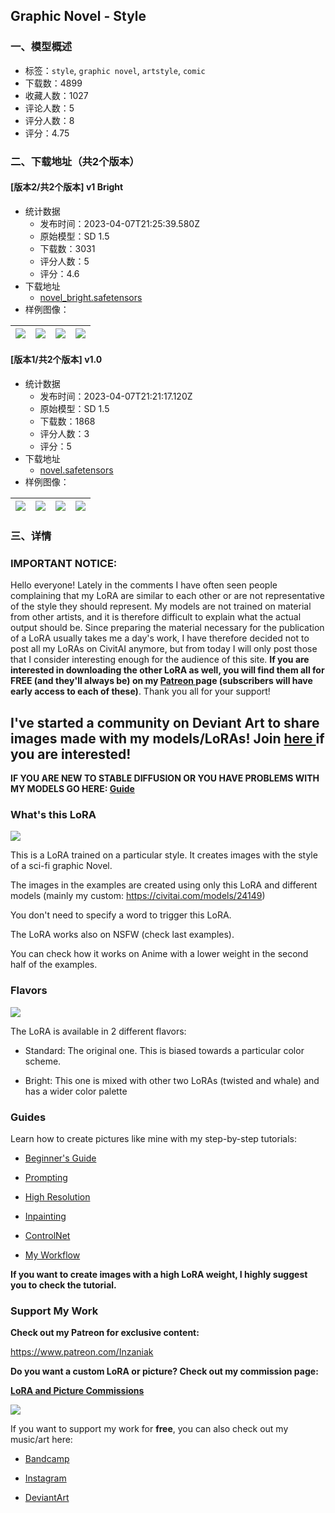 ## Graphic Novel - Style
### 一、模型概述

- 标签：`style`, `graphic novel`, `artstyle`, `comic`
- 下载数：4899
- 收藏人数：1027
- 评论人数：5
- 评分人数：8
- 评分：4.75

### 二、下载地址（共2个版本）

#### [版本2/共2个版本] v1 Bright

- 统计数据
  - 发布时间：2023-04-07T21:25:39.580Z
  - 原始模型：SD 1.5
  - 下载数：3031
  - 评分人数：5
  - 评分：4.6
- 下载地址
  - [novel_bright.safetensors](https://civitai.com/api/download/models/39455)
- 样例图像：

| <img src="https://image.civitai.com/xG1nkqKTMzGDvpLrqFT7WA/e86837bb-678e-4858-460c-b09a025b0f00/width=450/437028.jpeg" /> | <img src="https://image.civitai.com/xG1nkqKTMzGDvpLrqFT7WA/3e927836-19d0-414c-6f79-4d1131f44200/width=450/437024.jpeg" /> | <img src="https://image.civitai.com/xG1nkqKTMzGDvpLrqFT7WA/ee81dc0f-2f6d-417a-1b50-825241bbc500/width=450/437025.jpeg" /> | <img src="https://image.civitai.com/xG1nkqKTMzGDvpLrqFT7WA/bdecf279-1346-41f9-638c-de0d0b751f00/width=450/437019.jpeg" /> |
| ---- | ---- | ---- | ---- |

#### [版本1/共2个版本] v1.0

- 统计数据
  - 发布时间：2023-04-07T21:21:17.120Z
  - 原始模型：SD 1.5
  - 下载数：1868
  - 评分人数：3
  - 评分：5
- 下载地址
  - [novel.safetensors](https://civitai.com/api/download/models/30304)
- 样例图像：

| <img src="https://image.civitai.com/xG1nkqKTMzGDvpLrqFT7WA/15c6d8a0-fe65-4949-c90d-1d394577c500/width=450/344065.jpeg" /> | <img src="https://image.civitai.com/xG1nkqKTMzGDvpLrqFT7WA/6b1acc7d-6384-4bad-d38c-b674659c6600/width=450/344084.jpeg" /> | <img src="https://image.civitai.com/xG1nkqKTMzGDvpLrqFT7WA/d1892f86-e4e9-4af9-2267-5304c00a4a00/width=450/344083.jpeg" /> | <img src="https://image.civitai.com/xG1nkqKTMzGDvpLrqFT7WA/8f99a572-f0ce-4e6f-49a9-d0523d54bd00/width=450/344082.jpeg" /> |
| ---- | ---- | ---- | ---- |


### 三、详情
<h3 id="heading-13"><strong>IMPORTANT NOTICE:</strong></h3><p>Hello everyone! Lately in the comments I have often seen people complaining that my LoRA are similar to each other or are not representative of the style they should represent. My models are not trained on material from other artists, and it is therefore difficult to explain what the actual output should be. Since preparing the material necessary for the publication of a LoRA usually takes me a day's work, I have therefore decided not to post all my LoRAs on CivitAI anymore, but from today I will only post those that I consider interesting enough for the audience of this site. <strong>If you are interested in downloading the other LoRA as well, you will find them all for FREE (and they'll always be) on my </strong><a target="_blank" rel="ugc" href="https://www.patreon.com/Inzaniak"><strong>Patreon </strong></a><strong>page (subscribers will have early access to each of these)</strong>. Thank you all for your support!</p><h2 id="heading-14"><strong>I've started a community on Deviant Art to share images made with my models/LoRAs! Join </strong><a target="_blank" rel="ugc" href="https://www.deviantart.com/aimaginarium/"><strong>here </strong></a><strong>if you are interested!</strong></h2><p><strong>IF YOU ARE NEW TO STABLE DIFFUSION OR YOU HAVE PROBLEMS WITH MY MODELS GO HERE: </strong><a target="_blank" rel="ugc" href="https://inzaniak.github.io/guide"><strong>Guide</strong></a></p><p></p><h3 id="heading-15">What's this LoRA</h3><p><img src="https://imagecache.civitai.com/xG1nkqKTMzGDvpLrqFT7WA/5ddf6790-1bbf-4cf8-d5ea-73ac2fc13a00/width=525/5ddf6790-1bbf-4cf8-d5ea-73ac2fc13a00" /></p><p>This is a LoRA trained on a particular style. It creates images with the style of a sci-fi graphic Novel.</p><p>The images in the examples are created using only this LoRA and different models (mainly my custom: <a target="_blank" rel="ugc" href="https://civitai.com/models/24149">https://civitai.com/models/24149</a>)</p><p>You don't need to specify a word to trigger this LoRA.</p><p>The LoRA works also on NSFW (check last examples).</p><p>You can check how it works on Anime with a lower weight in the second half of the examples.</p><p></p><h3 id="heading-16">Flavors</h3><p><img src="https://imagecache.civitai.com/xG1nkqKTMzGDvpLrqFT7WA/78218b02-505a-4a39-e39d-cbd9c9a93100/width=525/78218b02-505a-4a39-e39d-cbd9c9a93100" /></p><p>The LoRA is available in 2 different flavors:</p><ul><li><p>Standard: The original one. This is biased towards a particular color scheme.</p></li><li><p>Bright: This one is mixed with other two LoRAs (twisted and whale) and has a wider color palette</p></li></ul><p></p><h3 id="heading-17">Guides</h3><p>Learn how to create pictures like mine with my step-by-step tutorials:</p><ul><li><p><a target="_blank" rel="ugc" href="https://medium.com/p/bd7dbcd5ce4b">Beginner's Guide</a></p></li><li><p><a target="_blank" rel="ugc" href="https://medium.com/p/35eacb3dc5f4">Prompting</a></p></li><li><p><a target="_blank" rel="ugc" href="https://medium.com/@inzaniak/stable-diffusion-ultimate-guide-pt-3-high-resolution-a4f5d7b60f38">High Resolution</a></p></li><li><p><a target="_blank" rel="ugc" href="https://medium.com/p/772ea69472c9">Inpainting</a></p></li><li><p><a target="_blank" rel="ugc" href="https://medium.com/@inzaniak/stable-diffusion-ultimate-guide-pt-5-controlnet-6f45e9614119">ControlNet</a></p></li><li><p><a target="_blank" rel="ugc" href="https://medium.com/me/stats/post/6be78130eb9e">My Workflow</a></p></li></ul><p><strong>If you want to create images with a high LoRA weight, I highly suggest you to check the tutorial.</strong></p><p></p><h3 id="heading-18">Support My Work</h3><p><strong>Check out my Patreon for exclusive content:</strong></p><p><a target="_blank" rel="ugc" href="https://www.patreon.com/Inzaniak">https://www.patreon.com/Inzaniak</a></p><p></p><p><strong>Do you want a custom LoRA or picture? Check out my commission page:</strong></p><p><a target="_blank" rel="ugc" href="https://www.deviantart.com/inzaniak/shop/commissions"><strong>LoRA and Picture Commissions</strong></a></p><p><img src="https://imagecache.civitai.com/xG1nkqKTMzGDvpLrqFT7WA/1af9f29b-5b4f-4c53-2d9e-583fc5208800/width=525/1af9f29b-5b4f-4c53-2d9e-583fc5208800.jpeg" /></p><p>If you want to support my work for <strong>free</strong>, you can also check out my music/art here:</p><ul><li><p><a target="_blank" rel="ugc" href="https://inzaniak.bandcamp.com/">Bandcamp</a></p></li></ul><ul><li><p><a target="_blank" rel="ugc" href="https://www.instagram.com/inzaniak_aiart/">Instagram</a></p></li><li><p><a target="_blank" rel="ugc" href="https://www.deviantart.com/inzaniak">DeviantArt</a></p></li></ul>